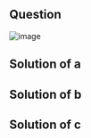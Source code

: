 ## Question

![image](https://github.com/user-attachments/assets/4686811f-1664-4c0e-9105-73d8cdb55667)

## Solution of a

## Solution of b

## Solution of c
